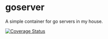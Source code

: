 # goserver
A simple container for go servers in my house.

[![Coverage Status](https://coveralls.io/repos/github/brotherlogic/goserver/badge.svg?branch=master)](https://coveralls.io/github/brotherlogic/goserver?branch=master)